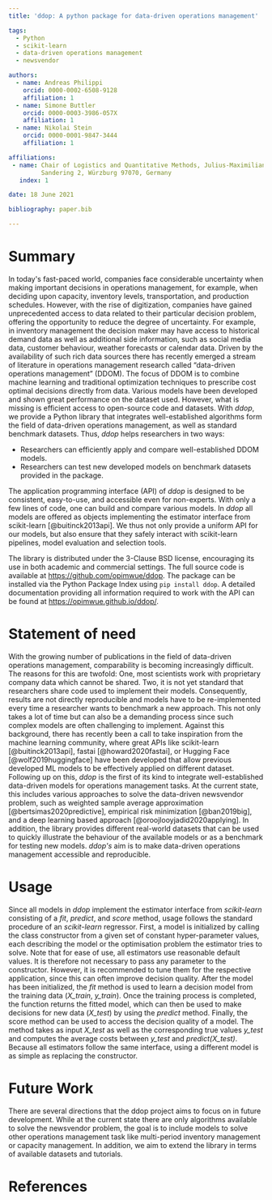 ```yaml
---
title: 'ddop: A python package for data-driven operations management'

tags:
  - Python
  - scikit-learn
  - data-driven operations management
  - newsvendor

authors:
  - name: Andreas Philippi
    orcid: 0000-0002-6508-9128
    affiliation: 1
  - name: Simone Buttler
    orcid: 0000-0003-3986-057X
    affiliation: 1
  - name: Nikolai Stein
    orcid: 0000-0001-9847-3444
    affiliation: 1

affiliations:
 - name: Chair of Logistics and Quantitative Methods, Julius-Maximilians-Universität Würzburg,  
         Sandering 2, Würzburg 97070, Germany
   index: 1

date: 18 June 2021

bibliography: paper.bib

---
```


# Summary
In today's fast-paced world, companies face considerable uncertainty when making important decisions in operations management, for example, when deciding upon capacity, inventory levels, transportation, and production schedules. However, with the rise of digitization, companies have gained unprecedented access to data related to their particular decision problem, offering the opportunity to reduce the degree of uncertainty. For example, in inventory management the decision maker may have access to historical demand data as well as additional side information, such as social media data, customer behaviour, weather forecasts or calendar data. Driven by the availability of such rich data sources there has recently emerged a stream of literature in operations management research called “data-driven operations management” (DDOM). The focus of DDOM is to combine machine learning and traditional optimization techniques to prescribe cost optimal decisions directly from data. Various models have been developed and shown great performance on the dataset used. However, what is missing is efficient access to open-source code and datasets.
With *ddop*, we provide a Python library that integrates well-established algorithms form the field of data-driven operations management, as well as standard benchmark datasets. Thus, *ddop* helps researchers in two ways:
* Researchers can efficiently apply and compare well-established DDOM models.
* Researchers can test new developed models on benchmark datasets provided in the package. 

The application programming interface (API) of *ddop* is designed to be consistent, easy-to-use, and accessible even for non-experts. With only a few lines of code, one can build and compare various models. In *ddop* all models are offered as objects implementing the estimator interface from scikit-learn [@buitinck2013api]. We thus not only provide a uniform API for our models, but also ensure that they safely interact with scikit-learn pipelines, model evaluation and selection tools.  

The library is distributed under the 3-Clause BSD license, encouraging its use in both academic and commercial settings. The full source code is available at https://github.com/opimwue/ddop. The package can be installed via the Python Package Index using `pip install ddop`.  A detailed documentation providing all information required to work with the API can be found at https://opimwue.github.io/ddop/. 

# Statement of need

With the growing number of publications in the field of data-driven operations management, comparability is becoming increasingly difficult. The reasons for this are twofold: One, most scientists work with proprietary company data which cannot be shared. Two, it is not yet standard that researchers share code used to implement their models. Consequently, results are not directly reproducible and models have to be re-implemented every time a researcher wants to benchmark a new approach. This not only takes a lot of time but can also be a demanding process since such complex models are often challenging to implement. Against this background, there has recently been a call to take inspiration from the machine learning community, where great APIs like scikit-learn [@buitinck2013api], fastai [@howard2020fastai], or Hugging Face [@wolf2019huggingface] have been developed that allow previous developed ML models to be effectively applied on different dataset. Following up on this, *ddop* is the first of its kind to integrate well-established data-driven models for operations management tasks. At the current state, this includes various approaches to solve the data-driven newsvendor problem, such as weighted sample average approximation [@bertsimas2020predictive], empirical risk minimization [@ban2019big], and a deep learning based approach [@oroojlooyjadid2020applying]. In addition, the library provides different real-world datasets that can be used to quickly illustrate the behaviour of the available models or as a benchmark for testing new models. *ddop's* aim is to make data-driven operations management accessible and reproducible. 


# Usage
Since all models in *ddop* implement the estimator interface from *scikit-learn* consisting of a *fit*, *predict*, and *score* method, usage follows the standard procedure of an *scikit-learn* regressor. First, a model is initialized by calling the class constructor from a given set of constant hyper-parameter values, each describing the model or the optimisation problem the estimator tries to solve. Note that for ease of use, all estimators use reasonable default values. It is therefore not necessary to pass any parameter to the constructor. However, it is recommended to tune them for the respective application, since this can often improve decision quality. After the model has been initialized, the *fit* method is used to learn a decision model from the training data (*X_train*, *y_train*). Once the training process is completed, the function returns the fitted model, which can then be used to make decisions for new data (*X_test*) by using the *predict* method. Finally, the score method can be used to access the decision quality of a model. The method takes as input *X_test* as well as the corresponding true values *y_test* and computes the average costs between *y_test* and *predict(X_test)*. Because all estimators follow the same interface, using a different model is as simple as replacing the constructor.

# Future Work
There are several directions that the ddop project aims to focus on in future development. While at the current state there are only algorithms available to solve the newsvendor problem, the goal is to include models to solve other operations management task like multi-period inventory management or capacity management. In addition, we aim to extend the library in terms of available datasets and tutorials.

# References 
